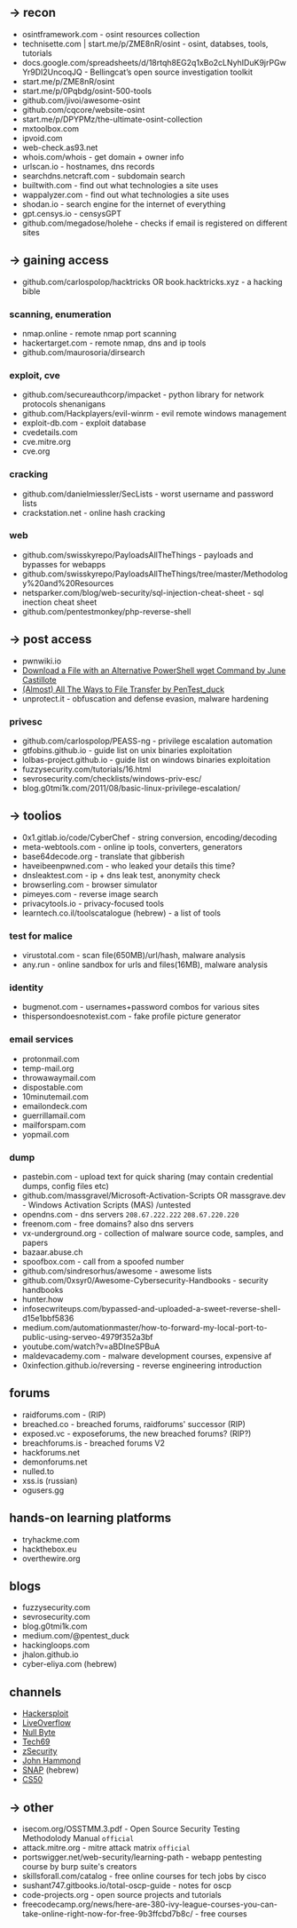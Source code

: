 ## -> recon
- osintframework.com - osint resources collection
- technisette.com | start.me/p/ZME8nR/osint - osint, databses, tools, tutorials
- docs.google.com/spreadsheets/d/18rtqh8EG2q1xBo2cLNyhIDuK9jrPGwYr9DI2UncoqJQ - Bellingcat’s open source investigation toolkit
- start.me/p/ZME8nR/osint
- start.me/p/0Pqbdg/osint-500-tools
- github.com/jivoi/awesome-osint
- github.com/cqcore/website-osint
- start.me/p/DPYPMz/the-ultimate-osint-collection
- mxtoolbox.com
- ipvoid.com
- web-check.as93.net
- whois.com/whois - get domain + owner info
- urlscan.io - hostnames, dns records
- searchdns.netcraft.com - subdomain search
- builtwith.com - find out what technologies a site uses
- wappalyzer.com - find out what technologies a site uses
- shodan.io - search engine for the internet of everything
- gpt.censys.io - censysGPT
- github.com/megadose/holehe - checks if email is registered on different sites

## -> gaining access
- github.com/carlospolop/hacktricks OR book.hacktricks.xyz - a hacking bible

### scanning, enumeration
- nmap.online - remote nmap port scanning
- hackertarget.com - remote nmap, dns and ip tools
- github.com/maurosoria/dirsearch

### exploit, cve
- github.com/secureauthcorp/impacket - python library for network protocols shenanigans
- github.com/Hackplayers/evil-winrm - evil remote windows management
- exploit-db.com - exploit database
- cvedetails.com 
- cve.mitre.org
- cve.org

### cracking
- github.com/danielmiessler/SecLists - worst username and password lists
- crackstation.net - online hash cracking

### web
- github.com/swisskyrepo/PayloadsAllTheThings - payloads and bypasses for webapps
- github.com/swisskyrepo/PayloadsAllTheThings/tree/master/Methodology%20and%20Resources
- netsparker.com/blog/web-security/sql-injection-cheat-sheet - sql inection cheat sheet
- github.com/pentestmonkey/php-reverse-shell

## -> post access
- pwnwiki.io
- [Download a File with an Alternative PowerShell wget Command by June Castillote](https://adamtheautomator.com/powershell-download-file/)
- [(Almost) All The Ways to File Transfer by PenTest_duck](https://medium.com/@PenTest_duck/almost-all-the-ways-to-file-transfer-1bd6bf710d65)
- unprotect.it - obfuscation and defense evasion, malware hardening

### privesc
- github.com/carlospolop/PEASS-ng - privilege escalation automation
- gtfobins.github.io - guide list on unix binaries exploitation
- lolbas-project.github.io - guide list on windows binaries exploitation
- fuzzysecurity.com/tutorials/16.html
- sevrosecurity.com/checklists/windows-priv-esc/
- blog.g0tmi1k.com/2011/08/basic-linux-privilege-escalation/


## -> toolios
- 0x1.gitlab.io/code/CyberChef - string conversion, encoding/decoding
- meta-webtools.com - online ip tools, converters, generators
- base64decode.org - translate that gibberish
- haveibeenpwned.com - who leaked your details this time?
- dnsleaktest.com - ip + dns leak test, anonymity check
- browserling.com - browser simulator
- pimeyes.com - reverse image search
- privacytools.io - privacy-focused tools
- learntech.co.il/toolscatalogue (hebrew) - a list of tools

### test for malice
- virustotal.com - scan file(650MB)/url/hash, malware analysis
- any.run - online sandbox for urls and files(16MB), malware analysis

### identity
- bugmenot.com - usernames+password combos for various sites
- thispersondoesnotexist.com - fake profile picture generator

### email services
- protonmail.com
- temp-mail.org
- throwawaymail.com
- dispostable.com
- 10minutemail.com
- emailondeck.com
- guerrillamail.com
- mailforspam.com
- yopmail.com

### dump
- pastebin.com - upload text for quick sharing (may contain credential dumps, config files etc)
- github.com/massgravel/Microsoft-Activation-Scripts OR massgrave.dev - Windows Activation Scripts (MAS) /untested
- opendns.com - dns servers `208.67.222.222` `208.67.220.220`
- freenom.com - free domains? also dns servers
- vx-underground.org - collection of malware source code, samples, and papers
- bazaar.abuse.ch
- spoofbox.com - call from a spoofed number
- github.com/sindresorhus/awesome - awesome lists
- github.com/0xsyr0/Awesome-Cybersecurity-Handbooks - security handbooks
- hunter.how
- infosecwriteups.com/bypassed-and-uploaded-a-sweet-reverse-shell-d15e1bbf5836
- medium.com/automationmaster/how-to-forward-my-local-port-to-public-using-serveo-4979f352a3bf
- youtube.com/watch?v=aBDIneSPBuA
- maldevacademy.com - malware development courses, expensive af
- 0xinfection.github.io/reversing - reverse engineering introduction

## forums
- raidforums.com - (RIP)
- breached.co - breached forums, raidforums' successor (RIP)
- exposed.vc - exposeforums, the new breached forums? (RIP?)
- breachforums.is - breached forums V2
- hackforums.net
- demonforums.net
- nulled.to
- xss.is (russian)
- ogusers.gg

## hands-on learning platforms
- tryhackme.com
- hackthebox.eu
- overthewire.org

## blogs
- fuzzysecurity.com
- sevrosecurity.com
- blog.g0tmi1k.com
- medium.com/@pentest_duck
- hackingloops.com
- jhalon.github.io
- cyber-eliya.com (hebrew)

## channels
- [Hackersploit](https://www.youtube.com/c/HackerSploit)
- [LiveOverflow](https://www.youtube.com/c/LiveOverflow)
- [Null Byte](https://www.youtube.com/c/NullByteWHT)
- [Tech69](https://www.youtube.com/c/Tech69YT)
- [zSecurity](https://www.youtube.com/c/zSecurity)
- [John Hammond](https://www.youtube.com/c/JohnHammond010)
- [SNAP](https://www.youtube.com/c/ItSNAPGaming) (hebrew)
- [CS50](https://www.youtube.com/@cs50)

## -> other
- isecom.org/OSSTMM.3.pdf - Open Source Security Testing Methodolody Manual `official`
- attack.mitre.org - mitre attack matrix `official`
- portswigger.net/web-security/learning-path - webapp pentesting course by burp suite's creators
- skillsforall.com/catalog - free online courses for tech jobs by cisco
- sushant747.gitbooks.io/total-oscp-guide - notes for oscp
- code-projects.org - open source projects and tutorials
- freecodecamp.org/news/here-are-380-ivy-league-courses-you-can-take-online-right-now-for-free-9b3ffcbd7b8c/ - free courses
